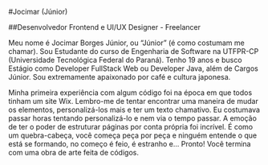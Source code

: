 #Jocimar (Júnior)

##Desenvolvedor Frontend e UI/UX Designer - Freelancer

Meu nome é Jocimar Borges Júnior, ou “Júnior” (é como costumam me chamar). Sou Estudante do curso de Engenharia de Software na UTFPR-CP (Universidade Tecnológica Federal do Paraná). Tenho 19 anos e busco Estágio como Developer FullStack Web ou Developer Java, além de Cargos Júnior. Sou extremamente apaixonado por café e cultura japonesa.

Minha primeira experiência com algum código foi na época em que todos tinham um site Wix. Lembro-me de tentar encontrar uma maneira de mudar os elementos, personalizá-los mais e ter um texto chamativo. Eu costumava passar horas tentando personalizá-lo e nem via o tempo passar. A emoção de ter o poder de estruturar páginas por conta própria foi incrível. É como um quebra-cabeça, você começa peça por peça e ninguém entende o que está se formando, no começo é feio, é estranho e... Pronto! Você termina com uma obra de arte feita de códigos.
<!---
JocimarBJ/JocimarBJ is a ✨ special ✨ repository because its `README.md` (this file) appears on your GitHub profile.
You can click the Preview link to take a look at your changes.
--->

